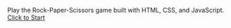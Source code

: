 Play the Rock-Paper-Scissors game built with HTML, CSS, and JavaScript. [Click to Start](https://dhananjaysable.github.io/Rock-Paper-Scissors/)
